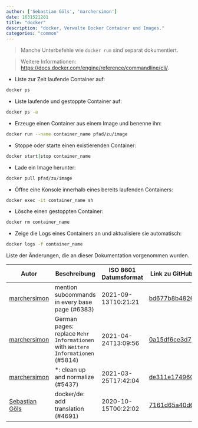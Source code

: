 ```yaml
---
author: ['Sebastian Göls', 'marchersimon']
date: 1631521281
title: "docker"
description: "docker, Verwalte Docker Container und Images."
categories: "common"
---
```

> Manche Unterbefehle wie `docker run` sind separat dokumentiert.

> Weitere Informationen: <https://docs.docker.com/engine/reference/commandline/cli/>.

- Liste zur Zeit laufende Container auf:

```bash
docker ps
```

- Liste laufende und gestoppte Container auf:

```bash
docker ps -a
```

- Erzeuge einen Container aus einem Image und benenne ihn:

```bash
docker run --name container_name pfad/zu/image
```

- Stoppe oder starte einen existierenden Container:

```bash
docker start|stop container_name
```

- Lade ein Image herunter:

```bash
docker pull pfad/zu/image
```

- Öffne eine Konsole innerhalb eines bereits laufenden Containers:

```bash
docker exec -it container_name sh
```

- Lösche einen gestoppten Container:

```bash
docker rm container_name
```

- Zeige die Logs eines Containers an und aktualisiere sie automatisch:

```bash
docker logs -f container_name
```
Liste der Änderungen, die an dieser Dokumentation vorgenommen wurden.


Autor | Beschreibung | ISO 8601 Datumsformat | Link zu GitHub
------|-----|-----|-----
[marchersimon](mailto:50295997+marchersimon@users.noreply.github.com) | mention subcommands in every base page (#6383) | 2021-09-13T10:21:21 | [bd677b8b4826](https://github.com/tldr-pages/tldr/commit/bd677b8b48260e301fb99fea794f4dc1458d1562)
[marchersimon](mailto:50295997+marchersimon@users.noreply.github.com) | German pages: replace `Mehr Informationen` with `Weitere Informationen` (#5814) | 2021-04-24T13:09:56 | [0a15df6ce3d7](https://github.com/tldr-pages/tldr/commit/0a15df6ce3d790b71b8fa4ae2e8befe0ed0806c7)
[marchersimon](mailto:50295997+marchersimon@users.noreply.github.com) | *: clean up and normalize (#5437) | 2021-03-25T17:42:04 | [de311e174960](https://github.com/tldr-pages/tldr/commit/de311e17496083a7f805793ef228995ecc7e8c97)
[Sebastian Göls](mailto:6608231+Abrynos@users.noreply.github.com) | docker/de: add translation (#4691) | 2020-10-15T00:22:02 | [7161d65a40d6](https://github.com/tldr-pages/tldr/commit/7161d65a40d6a91621b469cbb6039f943e7ca6f2)

